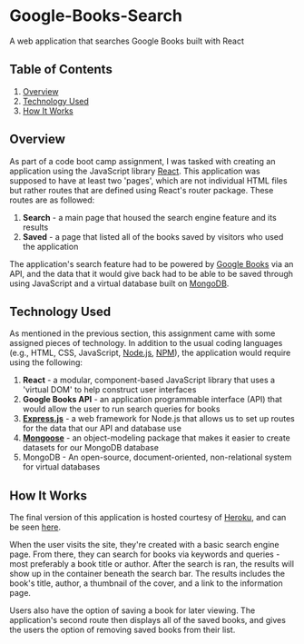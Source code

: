# Google-Books-Search
A web application that searches Google Books built with React

## Table of Contents
1. [Overview](#overview)
2. [Technology Used](#technology-used)
3. [How It Works](#how-it-works)

## Overview
As part of a code boot camp assignment, I was tasked with creating an application using the JavaScript library [React](https://reactjs.org/). This application was supposed to have at least two 'pages', which are not individual HTML files but rather routes that are defined using React's router package. These routes are as followed:

1. **Search** - a main page that housed the search engine feature and its results
2. **Saved** - a page that listed all of the books saved by visitors who used the application

The application's search feature had to be powered by [Google Books](https://books.google.com/) via an API, and the data that it would give back had to be able to be saved through using JavaScript and a virtual database built on [MongoDB](https://www.mongodb.com/).

## Technology Used

As mentioned in the previous section, this assignment came with some assigned pieces of technology. In addition to the usual coding languages (e.g., HTML, CSS, JavaScript, [Node.js](https://nodejs.org), [NPM](https://npmjs.com)), the application would require using the following:

1. **React** - a modular, component-based JavaScript library that uses a 'virtual DOM' to help construct user interfaces
2. **Google Books API** - an application programmable interface (API) that would allow the user to run search queries for books
3. [**Express.js**](https://expressjs.com/) - a web framework for Node.js that allows us to set up routes for the data that our API and database use
4. [**Mongoose**](https://mongoosejs.com/) - an object-modeling package that makes it easier to create datasets for our MongoDB database
5. MongoDB - An open-source, document-oriented, non-relational system for virtual databases

## How It Works
The final version of this application is hosted courtesy of [Heroku](https://www.heroku.com/), and can be seen [here](https://guarded-ravine-91972.herokuapp.com/).

When the user visits the site, they're created with a basic search engine page. From there, they can search for books via keywords and queries - most preferably a book title or author. After the search is ran, the results will show up in the container beneath the search bar. The results includes the book's title, author, a thumbnail of the cover, and a link to the information page.

Users also have the option of saving a book for later viewing. The application's second route then displays all of the saved books, and gives the users the option of removing saved books from their list.
